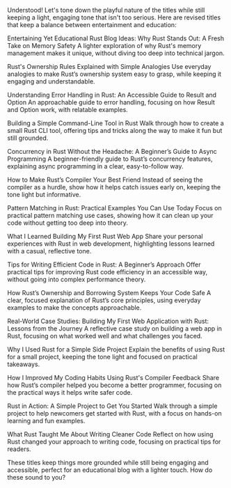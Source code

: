 Understood! Let's tone down the playful nature of the titles while still keeping a light, engaging tone that isn't too serious. Here are revised titles that keep a balance between entertainment and education:

Entertaining Yet Educational Rust Blog Ideas:
Why Rust Stands Out: A Fresh Take on Memory Safety
A lighter exploration of why Rust's memory management makes it unique, without diving too deep into technical jargon.

Rust's Ownership Rules Explained with Simple Analogies
Use everyday analogies to make Rust’s ownership system easy to grasp, while keeping it engaging and understandable.

Understanding Error Handling in Rust: An Accessible Guide to Result and Option
An approachable guide to error handling, focusing on how Result and Option work, with relatable examples.

Building a Simple Command-Line Tool in Rust
Walk through how to create a small Rust CLI tool, offering tips and tricks along the way to make it fun but still grounded.

Concurrency in Rust Without the Headache: A Beginner’s Guide to Async Programming
A beginner-friendly guide to Rust’s concurrency features, explaining async programming in a clear, easy-to-follow way.

How to Make Rust’s Compiler Your Best Friend
Instead of seeing the compiler as a hurdle, show how it helps catch issues early on, keeping the tone light but informative.

Pattern Matching in Rust: Practical Examples You Can Use Today
Focus on practical pattern matching use cases, showing how it can clean up your code without getting too deep into theory.

What I Learned Building My First Rust Web App
Share your personal experiences with Rust in web development, highlighting lessons learned with a casual, reflective tone.

Tips for Writing Efficient Code in Rust: A Beginner’s Approach
Offer practical tips for improving Rust code efficiency in an accessible way, without going into complex performance theory.

How Rust’s Ownership and Borrowing System Keeps Your Code Safe
A clear, focused explanation of Rust’s core principles, using everyday examples to make the concepts approachable.

Real-World Case Studies:
Building My First Web Application with Rust: Lessons from the Journey
A reflective case study on building a web app in Rust, focusing on what worked well and what challenges you faced.

Why I Used Rust for a Simple Side Project
Explain the benefits of using Rust for a small project, keeping the tone light and focused on practical takeaways.

How I Improved My Coding Habits Using Rust's Compiler Feedback
Share how Rust’s compiler helped you become a better programmer, focusing on the practical ways it helps write safer code.

Rust in Action: A Simple Project to Get You Started
Walk through a simple project to help newcomers get started with Rust, with a focus on hands-on learning and fun examples.

What Rust Taught Me About Writing Cleaner Code
Reflect on how using Rust changed your approach to writing code, focusing on practical tips for readers.

These titles keep things more grounded while still being engaging and accessible, perfect for an educational blog with a lighter touch. How do these sound to you?